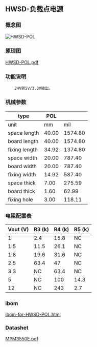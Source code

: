 ## HWSD-负载点电源

### 概念图

![HWSD-POL](HWSD-POL.PNG)

### 原理图

 [HWSD-POL.pdf](HWSD-POL.pdf) 

### 功能说明

		24V转5V/3.3V输出。

### 机械参数

| type          | POL   |         |
| ------------- | ----- | ------- |
| unit          | mm    | mil     |
| space length  | 40.00 | 1574.80 |
| board length  | 40.00 | 1574.80 |
| fixing length | 34.92 | 1374.80 |
| space width   | 20.00 | 787.40  |
| board width   | 20.00 | 787.40  |
| fixing width  | 14.92 | 587.40  |
| space thick   | 7.00  | 275.59  |
| board thick   | 1.60  | 62.99   |
| fixing hole   | 3.00  | 118.11  |

### 电阻配置表

| Vout (V) | R3 (k) | R4 (k) | R5 (k) |
| -------- | ------ | ------ | ------ |
| 1        | 2.4    | 15.8   | NC     |
| 1.5      | 11.5   | 26.1   | NC     |
| 1.8      | 19.6   | 31.6   | NC     |
| 2.5      | 63.4   | 47     | NC     |
| 3.3      | NC     | 63.4   | NC     |
| 5        | NC     | 100    | 14.3   |
| 12       | NC     | 243    | 2.7    |

### ibom

 [ibom-for-HWSD-POL.html](ibom-for-HWSD-POL.html) 

### Datashet

 [MPM3550E.pdf](MPM3550E.pdf) 
